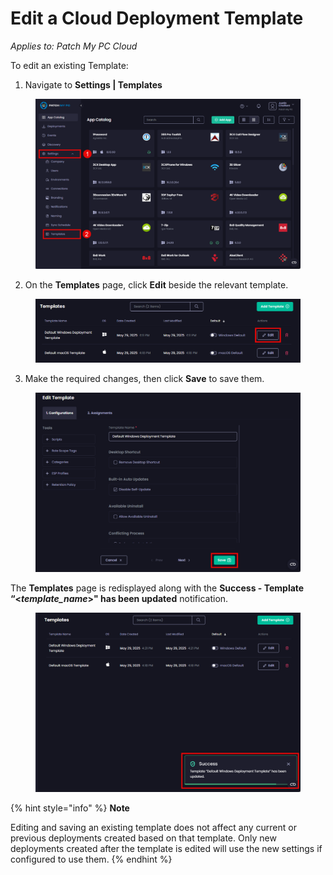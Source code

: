 # Edit a Cloud Deployment Template

_Applies to: Patch My PC Cloud_

To edit an existing Template:

1. Navigate to **Settings | Templates**

<figure><img src="/_images/gitbook/image%20%28268%29.png" alt="Navigating to “Settings | Templates”" width="563"><figcaption></figcaption></figure>

2. On the **Templates** page, click **Edit** beside the relevant template.

<figure><img src="/_images/gitbook/image%20%2853%29.png" alt="Clicking “Edit” beside the relevant Template" width="563"><figcaption></figcaption></figure>

3. Make the required changes, then click **Save** to save them.

<figure><img src="/_images/gitbook/image%20%2854%29.png" alt="Clicking “Save” to save changes" width="563"><figcaption></figcaption></figure>

The **Templates** page is redisplayed along with the **Success - Template “<**_**template\_name**_**>" has been updated** notification.

<figure><img src="/_images/gitbook/image%20%2855%29.png" alt="Clicking “Save” to save changes" width="563"><figcaption></figcaption></figure>

{% hint style="info" %}
**Note**

Editing and saving an existing template does not affect any current or previous deployments created based on that template. Only new deployments created after the template is edited will use the new settings if configured to use them.
{% endhint %}
